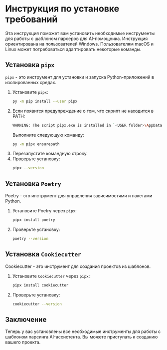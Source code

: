 # Инструкция по установке требований

Эта инструкция поможет вам установить необходимые инструменты для работы с шаблоном парсеров для AI-помощника. 
Инструкция ориентирована на пользователей Windows. 
Пользователям macOS и Linux может потребоваться адаптировать некоторые команды.

## Установка `pipx`

`pipx` - это инструмент для установки и запуска Python-приложений в изолированных средах.

1. Установите `pipx`:
    ```bash
    py -m pip install --user pipx
    ```
2. Если появится предупреждение о том, что скрипт не находится в PATH:
    ```bash
    WARNING: The script pipx.exe is installed in `<USER folder>\AppData\Roaming\Python\Python3x\Scripts` which is not on PATH
    ```
   Выполните следующую команду:
   ```bash
   py -m pipx ensurepath
   ```
3. Перезапустите командную строку.
4. Проверьте установку:
   ```bash
   pipx --version
   ```

## Установка `Poetry`

Poetry - это инструмент для управления зависимостями и пакетами Python.

1. Установите Poetry через `pipx`:
   ```haskell
   pipx install poetry
   ```
2. Проверьте установку:
   ```bash
   poetry --version
   ```

## Установка `Cookiecutter`

Cookiecutter - это инструмент для создания проектов из шаблонов.

1. Установите `Cookiecutter` через `pipx`:
   ```haskell
   pipx install cookiecutter
   ```
2. Проверьте установку:
   ```bash
   cookiecutter --version
   ```

## Заключение

Теперь у вас установлены все необходимые инструменты для работы с шаблоном парсинга AI-ассистента. 
Вы можете приступать к созданию вашего проекта.

```{include} _additional_resources.md
```
